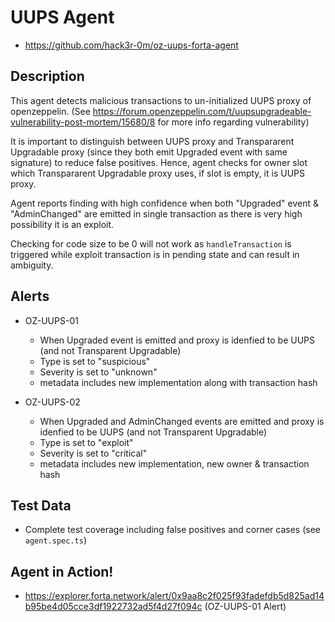 # UUPS Agent

- https://github.com/hack3r-0m/oz-uups-forta-agent

## Description

This agent detects malicious transactions to un-initialized UUPS proxy of openzeppelin. (See https://forum.openzeppelin.com/t/uupsupgradeable-vulnerability-post-mortem/15680/8 for more info regarding vulnerability)

It is important to distinguish between UUPS proxy and Transpararent Upgradable proxy (since they both emit Upgraded event with same signature) to reduce false positives. Hence, agent checks for owner slot which Transpararent Upgradable proxy uses, if slot is empty, it is UUPS proxy.

Agent reports finding with high confidence when both "Upgraded" event & "AdminChanged" are emitted in single transaction as there is very high possibility it is an exploit.

Checking for code size to be 0 will not work as `handleTransaction` is triggered while exploit transaction is in pending state and can result in ambiguity.

## Alerts

- OZ-UUPS-01
  - When Upgraded event is emitted and proxy is idenfied to be UUPS (and not Transparent Upgradable)
  - Type is set to "suspicious"
  - Severity is set to "unknown"
  - metadata includes new implementation along with transaction hash

- OZ-UUPS-02
  - When Upgraded and AdminChanged events are emitted and proxy is idenfied to be UUPS (and not Transparent Upgradable)
  - Type is set to "exploit"
  - Severity is set to "critical"
  - metadata includes new implementation, new owner & transaction hash

## Test Data

- Complete test coverage including false positives and corner cases (see `agent.spec.ts`)

## Agent in Action!

- https://explorer.forta.network/alert/0x9aa8c2f025f93fadefdb5d825ad14b95be4d05cce3df1922732ad5f4d27f094c (OZ-UUPS-01 Alert)


